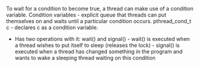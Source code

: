 To wait for a condition to become true, a thread can make use of a condition variable.
	Condition variables - explicit queue that threads can put themselves on and waits until a particular condition occurs.
pthread_cond_t c - declares c as a condition variable.
- Has two operations with it: wait() and signal()
		- wait() is executed when a thread wishes to put itself to sleep (releases the lock)
		- signal() is executed when a thread has changed something in the program and wants to wake a sleeping thread waiting on this condition